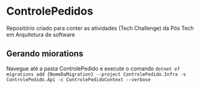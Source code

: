 # ControlePedidos
Repositório criado para conter as atividades (Tech Challenge) da Pós Tech em Arquitetura de software

## Gerando miorations
Navegue até a pasta ControlePedido e execute o comando `dotnet ef migrations add {NomeDaMigration} --project ControlePedido.Infra -s ControlePedido.Api -c ControlePedidoContext --verbose`
